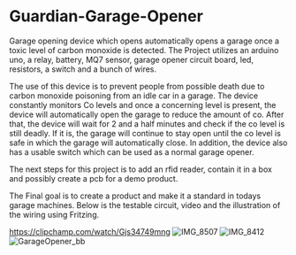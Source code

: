 # Guardian-Garage-Opener
Garage opening device which opens automatically opens a garage once a toxic level of carbon monoxide is detected. 
The Project utilizes an arduino uno, a relay, battery, MQ7 sensor, garage opener circuit board, led, resistors, a switch and a bunch of wires.

The use of this device is to prevent people from possible death due to carbon monoxide poisoning from an idle car in a garage.
The device constantly monitors Co levels and once a concerning level is present, the device will automatically open the garage to reduce the amount of co. After that, the device will wait for 2 and a half minutes and check if the co level is still deadly. If it is, the garage will continue to stay open until the co level is safe in which the garage will automatically close. In addition, the device also has a usable switch which can be used as a normal garage opener. 

The next steps for this project is to add an rfid reader, contain it in a box and possibly create a pcb for a demo product.

The Final goal is to create a product and make it a standard in todays garage machines. 
Below is the testable circuit, video and the illustration of the wiring using Fritzing. 

https://clipchamp.com/watch/Gjs34749mng
![IMG_8507](https://github.com/BigboiUzi/Guardian-Garage-Opener/assets/116571414/1a5d8684-6614-43d6-b1c4-3ac03a615f14)
![IMG_8412](https://github.com/BigboiUzi/Guardian-Garage-Opener/assets/116571414/d4944f25-ab1b-4e16-a054-f0c4ba26929d)
![GarageOpener_bb](https://github.com/BigboiUzi/Guardian-Garage-Opener/assets/116571414/4bd023f6-2014-4fae-93ac-2a7930709f76)
